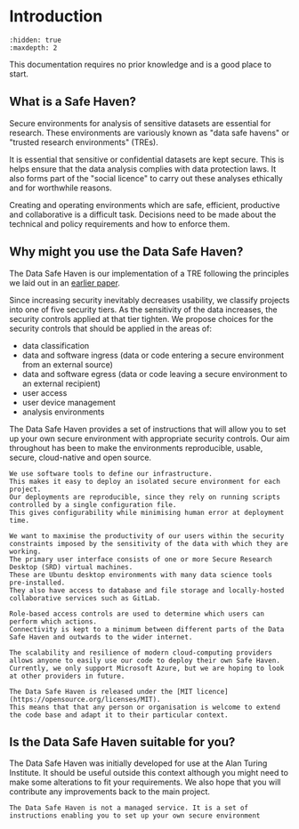# Introduction

```{toctree}
:hidden: true
:maxdepth: 2
```

This documentation requires no prior knowledge and is a good place to start.

## What is a Safe Haven?

Secure environments for analysis of sensitive datasets are essential for research.
These environments are variously known as "data safe havens" or "trusted research environments" (TREs).

It is essential that sensitive or confidential datasets are kept secure.
This is helps ensure that the data analysis complies with data protection laws.
It also forms part of the "social licence" to carry out these analyses ethically and for worthwhile reasons.

Creating and operating environments which are safe, efficient, productive and collaborative is a difficult task.
Decisions need to be made about the technical and policy requirements and how to enforce them.

## Why might you use the Data Safe Haven?

The Data Safe Haven is our implementation of a TRE following the principles we laid out in an [earlier paper](https://arxiv.org/abs/1908.08737).

Since increasing security inevitably decreases usability, we classify projects into one of five security tiers.
As the sensitivity of the data increases, the security controls applied at that tier tighten.
We propose choices for the security controls that should be applied in the areas of:

- data classification
- data and software ingress (data or code entering a secure environment from an external source)
- data and software egress (data or code leaving a secure environment to an external recipient)
- user access
- user device management
- analysis environments

The Data Safe Haven provides a set of instructions that will allow you to set up your own secure environment with appropriate security controls.
Our aim throughout has been to make the environments reproducible, usable, secure, cloud-native and open source.

```{admonition} Reproducible
We use software tools to define our infrastructure.
This makes it easy to deploy an isolated secure environment for each project.
Our deployments are reproducible, since they rely on running scripts controlled by a single configuration file.
This gives configurability while minimising human error at deployment time.
```

```{admonition} Usable
We want to maximise the productivity of our users within the security constraints imposed by the sensitivity of the data with which they are working.
The primary user interface consists of one or more Secure Research Desktop (SRD) virtual machines.
These are Ubuntu desktop environments with many data science tools pre-installed.
They also have access to database and file storage and locally-hosted collaborative services such as GitLab.
```

```{admonition} Secure
Role-based access controls are used to determine which users can perform which actions.
Connectivity is kept to a minimum between different parts of the Data Safe Haven and outwards to the wider internet.
```

```{admonition} Cloud-native
The scalability and resilience of modern cloud-computing providers allows anyone to easily use our code to deploy their own Safe Haven.
Currently, we only support Microsoft Azure, but we are hoping to look at other providers in future.
```

```{admonition} Open source
The Data Safe Haven is released under the [MIT licence](https://opensource.org/licenses/MIT).
This means that that any person or organisation is welcome to extend the code base and adapt it to their particular context.
```

## Is the Data Safe Haven suitable for you?

The Data Safe Haven was initially developed for use at the Alan Turing Institute.
It should be useful outside this context although you might need to make some alterations to fit your requirements.
We also hope that you will contribute any improvements back to the main project.

```{warning}
The Data Safe Haven is not a managed service. It is a set of instructions enabling you to set up your own secure environment
```
